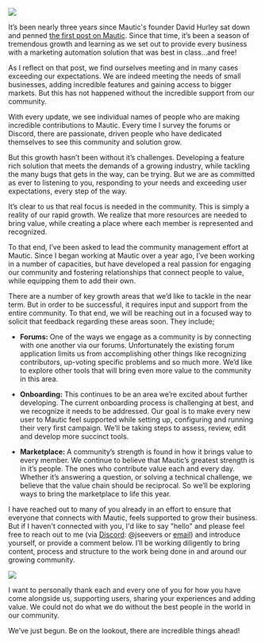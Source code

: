![](https://www.mautic.org/wp-content/uploads/2017/06/farmFieldPhoto-1024x448.jpg)


It’s been nearly three years since Mautic's founder David Hurley sat down and penned [the first post on Mautic](https://www.mautic.org/blog/and-so-it-begins/). Since that time, it’s been a season of tremendous growth and learning as we set out to provide every business with a marketing automation solution that was best in class…and free!

As I reflect on that post, we find ourselves meeting and in many cases exceeding our expectations. We are indeed meeting the needs of small businesses, adding incredible features and gaining access to bigger markets. But this has not happened without the incredible support from our community. 

With every update, we see individual names of people who are making incredible contributions to Mautic. Every time I survey the forums or Discord, there are passionate, driven people who have dedicated themselves to see this community and solution grow.

But this growth hasn’t been without it’s challenges. Developing a feature rich solution that meets the demands of a growing industry, while tackling the many bugs that gets in the way, can be trying. But we are as committed as ever to listening to you, responding to your needs and exceeding user expectations, every step of the way.

It’s clear to us that real focus is needed in the community. This is simply a reality of our rapid growth. We realize that more resources are needed to bring value, while creating a place where each member is represented and recognized.

To that end, I’ve been asked to lead the community management effort at Mautic. Since I began working at Mautic over a year ago, I’ve been working in a number of capacities, but have developed a real passion for engaging our community and fostering relationships that connect people to value, while equipping them to add their own. 

There are a number of key growth areas that we’d like to tackle in the near term. But in order to be successful, it requires input and support from the entire community. To that end, we will be reaching out in a focused way to solicit that feedback regarding these areas soon. They include;



- **Forums:** One of the ways we engage as a community is by connecting with one another via our forums. Unfortunately the existing forum application limits us from accomplishing other things like recognizing contributors, up-voting specific problems and so much more. We’d like to explore other tools that will bring even more value to the community in this area.

- **Onboarding:** This continues to be an area we’re excited about further developing. The current onboarding process is challenging at best, and we recognize it needs to be addressed. Our goal is to make every new user to Mautic feel supported while setting up, configuring and running their very first campaign. We’ll be taking steps to assess, review, edit and develop more succinct tools.

- **Marketplace:** A community’s strength is found in how it brings value to every member. We continue to believe that Mautic’s greatest strength is in it’s people. The ones who contribute value each and every day. Whether it’s answering a question, or solving a technical challenge, we believe that the value chain should be reciprocal. So we’ll be exploring ways to bring the marketplace to life this year.



I have reached out to many of you already in an effort to ensure that everyone that connects with Mautic, feels supported to grow their business. But if I haven't connected with you, I'd like to say "hello" and please feel free to reach out to me (via [Discord](https://discord.gg/mautic): @jseevers or [email](mailto:jeff.seevers@mautic.org)) and introduce yourself, or provide a comment below. I’ll be working diligently to bring content, process and structure to the work being done in and around our growing community.

![](https://www.mautic.org/wp-content/uploads/2017/06/IMG_5965.gif)


I want to personally thank each and every one of you for how you have come alongside us, supporting users, sharing your experiences and adding value. We could not do what we do without the best people in the world in our community. 

We’ve just begun. Be on the lookout, there are incredible things ahead!